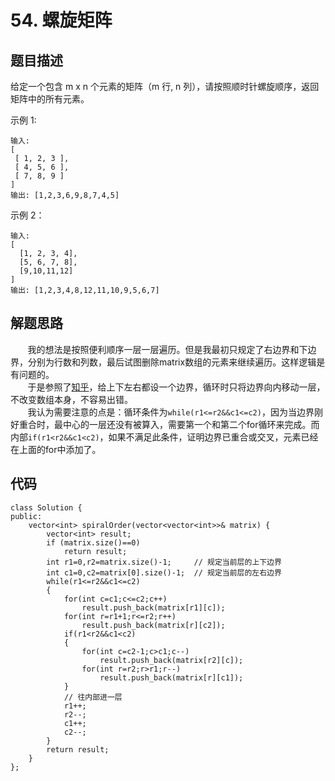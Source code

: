 # 54. 螺旋矩阵

## 题目描述
给定一个包含 m x n 个元素的矩阵（m 行, n 列），请按照顺时针螺旋顺序，返回矩阵中的所有元素。
	
示例 1:
```
输入:
[
 [ 1, 2, 3 ],
 [ 4, 5, 6 ],
 [ 7, 8, 9 ]
]
输出: [1,2,3,6,9,8,7,4,5]
```
	
示例 2：
```
输入:
[
  [1, 2, 3, 4],
  [5, 6, 7, 8],
  [9,10,11,12]
]
输出: [1,2,3,4,8,12,11,10,9,5,6,7]
```

## 解题思路
&#160; &#160; &#160; &#160;我的想法是按照便利顺序一层一层遍历。但是我最初只规定了右边界和下边界，分别为行数和列数，最后试图删除matrix数组的元素来继续遍历。这样逻辑是有问题的。		
&#160; &#160; &#160; &#160;于是参照了[知乎](https://zhuanlan.zhihu.com/p/44208253)，给上下左右都设一个边界，循环时只将边界向内移动一层，不改变数组本身，不容易出错。		
&#160; &#160; &#160; &#160;我认为需要注意的点是：循环条件为```while(r1<=r2&&c1<=c2)```，因为当边界刚好重合时，最中心的一层还没有被算入，需要第一个和第二个for循环来完成。而内部```if(r1<r2&&c1<c2)```，如果不满足此条件，证明边界已重合或交叉，元素已经在上面的for中添加了。
        
## 代码
```
class Solution {
public:
    vector<int> spiralOrder(vector<vector<int>>& matrix) {
        vector<int> result;
        if (matrix.size()==0)
            return result;
        int r1=0,r2=matrix.size()-1;     // 规定当前层的上下边界
        int c1=0,c2=matrix[0].size()-1;  // 规定当前层的左右边界
        while(r1<=r2&&c1<=c2)
        {
            for(int c=c1;c<=c2;c++)  
                result.push_back(matrix[r1][c]);
            for(int r=r1+1;r<=r2;r++)  
                result.push_back(matrix[r][c2]);
            if(r1<r2&&c1<c2)
            {
                for(int c=c2-1;c>c1;c--)
                    result.push_back(matrix[r2][c]);
                for(int r=r2;r>r1;r--)
                    result.push_back(matrix[r][c1]);
            }
            // 往内部进一层
            r1++;
            r2--;
            c1++;
            c2--;
        }
        return result;
    }
};
```